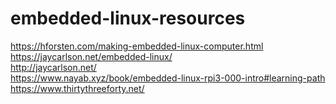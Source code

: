 # embedded-linux-resources

https://hforsten.com/making-embedded-linux-computer.html <br>
https://jaycarlson.net/embedded-linux/ <br>
http://jaycarlson.net/ <br>
https://www.nayab.xyz/book/embedded-linux-rpi3-000-intro#learning-path <br>
https://www.thirtythreeforty.net/
